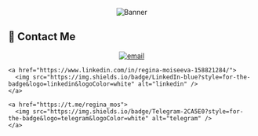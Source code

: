 <p align="center">
    <img src="https://git-profile-readme-banner.vercel.app/api/python?username=ReginaMos&txt=front-end%20developer&bg=LightSteelBlue&fill=black" alt="Banner" />
</p>
  
<h2>📱 Contact Me</h2>

<p align="center">
    <a href="mailto:moiseevaryu@gmail.com">
      <img src="https://img.shields.io/badge/Email-blue?style=for-the-badge&logo=gmail&logoColor=white" alt="email" />
    </a>
  
    <a href="https://www.linkedin.com/in/regina-moiseeva-158821284/">
      <img src="https://img.shields.io/badge/LinkedIn-blue?style=for-the-badge&logo=linkedin&logoColor=white" alt="linkedin" />
    </a>

    <a href="https://t.me/regina_mos">
      <img src="https://img.shields.io/badge/Telegram-2CA5E0?style=for-the-badge&logo=telegram&logoColor=white" alt="telegram" />
    </a>
</p>
  

<!--
**ReginaMos/reginamos** is a ✨ _special_ ✨ repository because its `README.md` (this file) appears on your GitHub profile.

Here are some ideas to get you started:

- 🔭 I’m currently working on ...
- 🌱 I’m currently learning ...
- 👯 I’m looking to collaborate on ...
- 🤔 I’m looking for help with ...
- 💬 Ask me about ...
- 📫 How to reach me: ...
- 😄 Pronouns: ...
- ⚡ Fun fact: ...
-->
